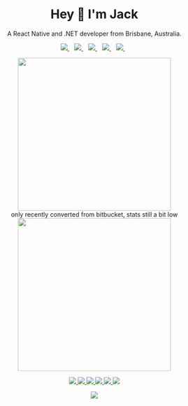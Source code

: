 <h1 align='center'>
  Hey 👋 I'm Jack 
</h1>

<p align='center'>
  A React Native and .NET developer from Brisbane, Australia. 
</p>

<p align='center'>
  

  <a href="https://www.linkedin.com/in/jackwilliamgray">
    <img src="https://img.shields.io/badge/linkedin-%230077B5.svg?&style=for-the-badge&logo=linkedin&logoColor=white" />
  </a>&nbsp;&nbsp;
  <a href="https://instagram.com/jackwilliamgray">
    <img src="https://img.shields.io/badge/instagram-%23E4405F.svg?&style=for-the-badge&logo=instagram&logoColor=white" />        
  </a>&nbsp;&nbsp;
    <a href="https://open.spotify.com/user/1270732953?si=W2HsnASCQcG4xfyVM_JrdQ">
    <img src="https://img.shields.io/badge/spotify-%231ED760.svg?&style=for-the-badge&logo=spotify&logoColor=white" />        
  </a>&nbsp;&nbsp;
    <a href="https://ko-fi.com/jackgray">
    <img src="https://img.shields.io/badge/kofi-%23F16061.svg?&style=for-the-badge&logo=ko-fi&logoColor=white" />        
  </a>&nbsp;&nbsp;
    <a href="https://steamcommunity.com/id/riptonline">
    <img src="https://img.shields.io/badge/Steam-%23000000.svg?&style=for-the-badge&logo=steam&logoColor=white" />        
  </a>&nbsp;&nbsp;
  
</p>

<p align='center'>
  <a href="#"><img src="https://github-readme-stats.vercel.app/api?username=jackwilliamgray&show_icons=true&count_private=true&theme=radical" width="350"></a>
    <br/>  only recently converted from bitbucket, stats still a bit low
  <br/>
 <a href="#"><img src="https://github-readme-stats.vercel.app/api/wakatime?username=jackgray&theme=radical" width="350"></a> 
</p>
<p align='center'>

</p>

<p align='center'>
  <a href="#">
<img src="https://img.shields.io/badge/react_native%20-%2320232a.svg?&style=for-the-badge&logo=react&logoColor=%2361DAFB" />
<img src="https://img.shields.io/badge/xamarin%20forms-%233498DB.svg?&style=for-the-badge&logo=xamarin&logoColor=white" />        
<img src="https://img.shields.io/badge/c%20sharp-%23239120.svg?&style=for-the-badge&logo=c%20sharp&logoColor=white" />                                            
<img src="https://img.shields.io/badge/javascript-%23F7DF1E.svg?&style=for-the-badge&logo=javascript&logoColor=black" />
<img src="https://img.shields.io/badge/react%20-%2320232a.svg?&style=for-the-badge&logo=react&logoColor=%2361DAFB" />
<img src="https://img.shields.io/badge/Microsoft%20Azure-0089D6?logo=microsoft-azure&logoColor=white&style=for-the-badge" />
    </a>  
</p>
<p align='center'>
  <a href="#"><img src="https://badges.pufler.dev/visits/jackwilliamgray/jackwilliamgray"></a>  
</p>
